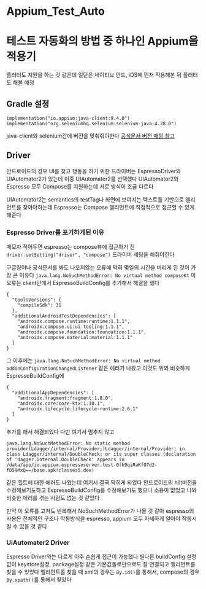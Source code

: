 # Appium_Test_Auto

# 테스트 자동화의 방법 중 하나인 Appium을 적용기

플러터도 지원을 하는 것 같은데 일단은 네이티브 안드, iOS에 먼저 적용해본 뒤 플러터도 해볼 예정


## Gradle 설정
```
implementation("io.appium:java-client:9.4.0")
implementation("org.seleniumhq.selenium:selenium-java:4.28.0")
```

java-client와 selenium간에 버전을 맞춰줘야한다 
[공식문서 버전 매핑 참고]("https://github.com/appium/java-client?tab=readme-ov-file#compatibility-matrix")

## Driver
안드로이드의 경우 UI를 찾고 행동을 하기 위한 드라이버는 EspressoDriver와 UIAutomator2가 있는데 이중 UIAutomater2를 선택했다
UIAutomator2와 Espresso 모두 Compose를 지원하는데 서로 방식이 조금 다르다

UIAutomator2는 semantics의 testTag나 화면에 보여지는 텍스트를 기반으로 엘리먼트를 찾아야하는데 
Espresso는 Compose 엘리먼트에 직접적으로 접근할 수 있게 해준다

### Espresso Driver를 포기하게된 이유

메모차 적어두면 espresso는 compose뷰에 접근하기 전 
`driver.setSetting("driver", "compose")`
드라이버 세팅을 해줘야한다

구글링이나 공식문서를 봐도 나오지않는 오류에 막혀 몇일의 시간을 버리게 된 것이 가장 큰 이유다
`java.lang.NoSuchMethodError: No virtual method composeKt`
이 오류는 client단에서 EspressoBuildConfig를 추가해서 해결을 했다
```
{
  "toolsVersions": {
    "compileSdk": 31
  },
  "additionalAndroidTestDependencies": [
    "androidx.compose.runtime:runtime:1.1.1",
    "androidx.compose.ui:ui-tooling:1.1.1",
    "androidx.compose.foundation:foundation:1.1.1",
    "androidx.compose.material:material:1.1.1"
  ]
}
```
그 이후에는 `java.lang.NoSuchMethodError: No virtual method addOnConfigurationChangedListener` 같은 에러가 나왔고 
이것도 위와 비슷하게 EspressoBuildConfig에 
``` 
{
  "additionalAppDependencies": [
    "androidx.fragment:fragment:1.8.0",
    "androidx.core:core-ktx:1.10.1",
    "androidx.lifecycle:lifecycle-runtime:2.6.1"
  ]
}
```
추가를 해서 해결되었다
다만 여기서 멈추지 않고 
```
java.lang.NoSuchMethodError: No static method provider(Ldagger/internal/Provider;)Ldagger/internal/Provider; in class Ldagger/internal/DoubleCheck; or its super classes (declaration of 'dagger.internal.DoubleCheck' appears in /data/app/io.appium.espressoserver.test-0fk9qiRaKfO7d2-fD59MxQ==/base.apk!classes5.dex)
```
같은 힐트에 대한 에러도 나왔는데 여기서 결국 막히게 되었다 안드로이드의 hilt버전을 수정해보기도하고 EspressoBuildConfig를 수정해보기도 했으나 소용이 없었고
나와 비슷한 에러를 겪는 사람도 없는 것 같았다

만약 이 오류를 고쳐도 반복해서 NoSuchMethodError가 나올 것 같아 espresso의 사용은 전체적인 구조나 작동방식을 espresso, appium 모두 자세하게 알아야 작동시킬 수 있을 것 같다

### UiAutomater2 Driver
Espresso Driver와는 다르게 아주 손쉽게 접근이 가능했다 
별다른 buildConfig 설정 없이 keystore설정, package설정 같은 기본값들로만으로도 잘 연결되고 엘리먼트를 찾을 수 있었다
엘리먼트를 찾을 때 xml의 경우는 `By.id()`를 통해서, compose의 경우 `By.xpath()`를 통해서 찾았다
